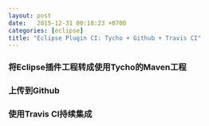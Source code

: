 ```yaml
---
layout: post
date:   2015-12-31 00:18:23 +0700
categories: [eclipse]
title: "Eclipse Plugin CI: Tycho + Github + Travis CI"
---
```


### 将Eclipse插件工程转成使用Tycho的Maven工程



### 上传到Github

### 使用Travis CI持续集成
